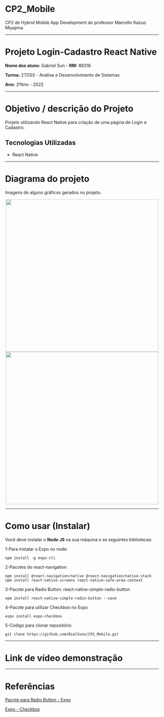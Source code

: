 # CP2_Mobile
CP2 de Hybrid Mobile App Development do professor Marcello Kazuo Miyajima

---------------------------------------------------------------------------------------------------------------------------------------------------- 

# Projeto Login-Cadastro React Native
**Nome dos aluno:** Gabriel Sun - **RM:** 88316

**Turma:** 2TDSS - Análise e Desenvolvimento de Sistemas

**Ano:** 2ºAno - 2022

----------------------------------------------------------------------------------------------------------------------------------------------- 

# Objetivo / descrição do Projeto
Projeto utilizando React Native para criação de uma página de Login e Cadastro.

## Tecnologias Utilizadas
- React Native

---------------------------------------------------------------------------------------------------------------------------------------------------- 

# Diagrama do projeto
<p>Imagens de alguns gráficos gerados no projeto.</p>
  <p align="center">
    <img width="500" src="imgs/grafico1.png">
    <img width="500" src="imgs/grafico2.png">
</p>

---------------------------------------------------------------------------------------------------------------------------------------------------- 

# Como usar (Instalar)
Você deve instalar o **Node JS** na sua máquina e as seguintes bibliotecas:

1-Para instalar o Expo no node:
```
npm install -g expo-cli
```

2-Pacotes do react-navigation
```
npm install @react-navigation/native @react-navigation/native-stack
npm install react-native-screens react-native-safe-area-context
```

3-Pacote para Radio Button: react-native-simple-radio-button
```
npm install react-native-simple-radio-button --save
```

4-Pacote para utilizar Checkbox no Expo
```
expo install expo-checkbox
```

5-Código para clonar repositório:
```
git clone https://github.com/BielSunn/CP2_Mobile.git
```
---------------------------------------------------------------------------------------------------------------------------------------------------- 
# Link de vídeo demonstração
---------------------------------------------------------------------------------------------------------------------------------------------------- 
# Referências

[Pacote para Radio Button - Expo](https://www.npmjs.com/package/react-native-simple-radio-button)

[Expo - Checkbox](https://docs.expo.dev/versions/latest/sdk/checkbox/)

